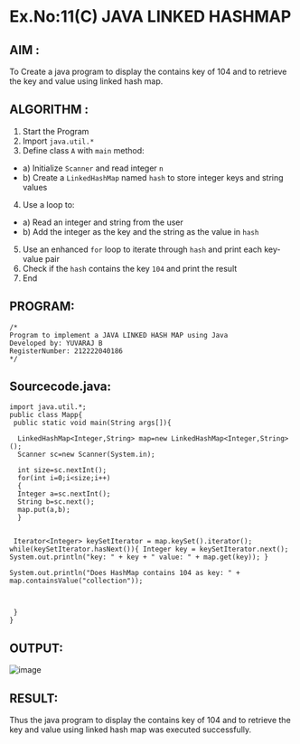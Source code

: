# Ex.No:11(C) JAVA LINKED HASHMAP

## AIM :

To Create a java program to display the contains key of 104 and to retrieve the key and value using linked hash map.

## ALGORITHM :

1. Start the Program
2. Import `java.util.*`
3. Define class `A` with `main` method:

- a) Initialize `Scanner` and read integer `n`
- b) Create a `LinkedHashMap` named `hash` to store integer keys and string values

4. Use a loop to:

- a) Read an integer and string from the user
- b) Add the integer as the key and the string as the value in `hash`

5. Use an enhanced `for` loop to iterate through `hash` and print each key-value pair
6. Check if the `hash` contains the key `104` and print the result
7. End

## PROGRAM:

```
/*
Program to implement a JAVA LINKED HASH MAP using Java
Developed by: YUVARAJ B
RegisterNumber: 212222040186
*/
```

## Sourcecode.java:

```
import java.util.*;
public class Mapp{
 public static void main(String args[]){

  LinkedHashMap<Integer,String> map=new LinkedHashMap<Integer,String>();
  Scanner sc=new Scanner(System.in);

  int size=sc.nextInt();
  for(int i=0;i<size;i++)
  {
  Integer a=sc.nextInt();
  String b=sc.next();
  map.put(a,b);
  }


 Iterator<Integer> keySetIterator = map.keySet().iterator(); while(keySetIterator.hasNext()){ Integer key = keySetIterator.next(); System.out.println("key: " + key + " value: " + map.get(key)); }

System.out.println("Does HashMap contains 104 as key: " + map.containsValue("collection"));



 }
}
```

## OUTPUT:

![image](https://github.com/user-attachments/assets/ab8d3b1f-aefc-4836-8f82-758fa5086cc4)

## RESULT:

Thus the java program to display the contains key of 104 and to retrieve the key and value using linked hash map was executed successfully.
